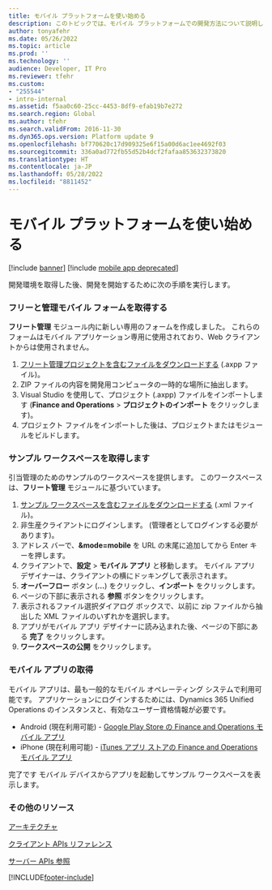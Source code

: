 ```yaml
---
title: モバイル プラットフォームを使い始める
description: このトピックでは、モバイル プラットフォームでの開発方法について説明します。
author: tonyafehr
ms.date: 05/26/2022
ms.topic: article
ms.prod: ''
ms.technology: ''
audience: Developer, IT Pro
ms.reviewer: tfehr
ms.custom:
- "255544"
- intro-internal
ms.assetid: f5aa0c60-25cc-4453-8df9-efab19b7e272
ms.search.region: Global
ms.author: tfehr
ms.search.validFrom: 2016-11-30
ms.dyn365.ops.version: Platform update 9
ms.openlocfilehash: bf770620c17d909325e6f15a00d6ac1ee4692f03
ms.sourcegitcommit: 336a0ad772fb55d52b4dcf2fafaa853632373820
ms.translationtype: HT
ms.contentlocale: ja-JP
ms.lasthandoff: 05/28/2022
ms.locfileid: "8811452"
---
```

# <a name="get-started-with-the-mobile-platform"></a>モバイル プラットフォームを使い始める

[!include [banner](../../includes/banner.md)]
[!include [mobile app deprecated](../../includes/mobile-app-deprecation-banner.md)]

開発環境を取得した後、開発を開始するために次の手順を実行します。

### <a name="get-the-fleet-management-mobile-forms"></a>フリーと管理モバイル フォームを取得する

**フリート管理** モジュール内に新しい専用のフォームを作成しました。 これらのフォームはモバイル アプリケーション専用に使用されており、Web クライアントからは使用されません。

1.  [フリート管理プロジェクトを含むファイルをダウンロードする](https://github.com/Microsoft/Dynamics365-for-Operations-mobile-FleetManagementSamples) (.axpp ファイル)。
2.  ZIP ファイルの内容を開発用コンピュータの一時的な場所に抽出します。
3.  Visual Studio を使用して、プロジェクト (.axpp) ファイルをインポートします (**Finance and Operations** &gt; **プロジェクトのインポート** をクリックします)。
4.  プロジェクト ファイルをインポートした後は、プロジェクトまたはモジュールをビルドします。

### <a name="get-the-sample-workspace"></a>サンプル ワークスペースを取得します

引当管理のためのサンプルのワークスペースを提供します。 このワークスペースは、**フリート管理** モジュールに基づいています。

1.  [サンプル ワークスペースを含むファイルをダウンロードする](https://github.com/Microsoft/Dynamics365-for-Operations-mobile-FleetManagementSamples) (.xml ファイル)。
2.  非生産クライアントにログインします。 (管理者としてログインする必要があります)。
3.  アドレス バーで、**&mode=mobile** を URL の末尾に追加してから Enter キーを押します。
4.  クライアントで、**設定** &gt; **モバイル アプリ** と移動します。 モバイル アプリ デザイナーは、クライアントの横にドッキングして表示されます。
5.  **オーバーフロー** ボタン (**…**) をクリックし、**インポート** をクリックします。
6.  ページの下部に表示される **参照** ボタンをクリックします。
7.  表示されるファイル選択ダイアログ ボックスで、以前に zip ファイルから抽出した XML ファイルのいずれかを選択します。
8.  アプリがモバイル アプリ デザイナーに読み込まれた後、ページの下部にある **完了** をクリックします。
9.  **ワークスペースの公開** をクリックします。

### <a name="get-the-mobile-app"></a>モバイル アプリの取得

モバイル アプリは、最も一般的なモバイル オペレーティング システムで利用可能です。 アプリケーションにログインするためには、Dynamics 365 Unified Operations のインスタンスと、有効なユーザー資格情報が必要です。

-   Android (現在利用可能) - [Google Play Store の Finance and Operations モバイル アプリ](https://play.google.com/store/apps/details?id=com.microsoft.dynamics365.operations.mobile)
-   iPhone (現在利用可能) - [iTunes アプリ ストアの Finance and Operations モバイル アプリ](https://itunes.apple.com/us/app/dynamics-365-for-operations/id1180836730?mt=8)

完了です モバイル デバイスからアプリを起動してサンプル ワークスペースを表示します。

### <a name="additional-resources"></a>その他のリソース

[アーキテクチャ](mobile-platform-architecture.md) 

[クライアント APIs リファレンス](client-apis/client-apis-reference.md)

[サーバー APIs 参照](mobile-workspace-server-apis.md)


[!INCLUDE[footer-include](../../../../includes/footer-banner.md)]
